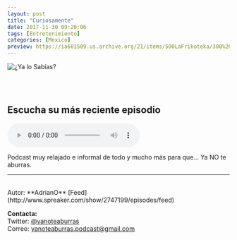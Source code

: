 ```yaml
---
layout: post
title: "Curiosamente"
date: 2017-11-30 09:20:06
tags: [Entretenimiento]
categories: [Mexico]
preview: https://ia601509.us.archive.org/21/items/500LaFrikoteka/300%20curiosamente.jpg.jpeg
---
```


![¿Ya lo Sabías?](https://ia601509.us.archive.org/21/items/500LaFrikoteka/500%20curiosamente.jpg)

<br/>
<br/>

## Escucha su más reciente episodio

<!--reproductor-feed=http://www.spreaker.com/show/2747199/episodes/feed-->
<!--reproductor-start-->
<audio id="audio" preload="auto" controls="" src="http://api.spreaker.com/download/episode/15303789/consejos_de_anthony_bourdain_si_sales_mucho_a_restaurantes.mp3"></audio>
<!--reproductor-end-->

Podcast muy relajado e informal de todo y mucho más para que... Ya NO te aburras.  

_ _ _

<br>
Autor: **AdrianO**  
[Feed](http://www.spreaker.com/show/2747199/episodes/feed)  


**Contacta:**  
Twitter: [@yanoteaburras](https://twitter.com/yanoteaburras)  
Correo: [yanoteaburras.podcast@gmail.com](mailto:yanoteaburras.podcast@gmail.com)  
